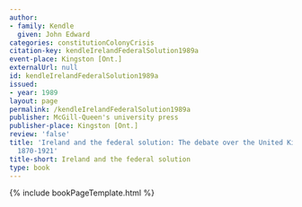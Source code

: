 ```yaml
---
author:
- family: Kendle
  given: John Edward
categories: constitutionColonyCrisis
citation-key: kendleIrelandFederalSolution1989a
event-place: Kingston [Ont.]
externalUrl: null
id: kendleIrelandFederalSolution1989a
issued:
- year: 1989
layout: page
permalink: /kendleIrelandFederalSolution1989a
publisher: McGill-Queen's university press
publisher-place: Kingston [Ont.]
review: 'false'
title: 'Ireland and the federal solution: The debate over the United Kingdom constitution,
  1870-1921'
title-short: Ireland and the federal solution
type: book
---
```

{% include bookPageTemplate.html %}